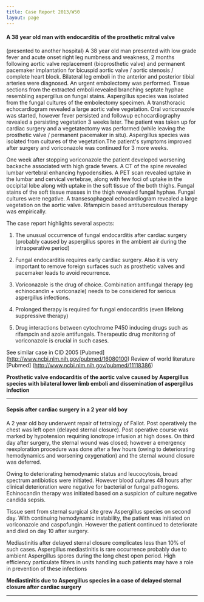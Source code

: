 ```yaml
---
title: Case Report 2013/W50 
layout: page
---
```


#### A 38 year old man with endocarditis of the prosthetic mitral valve

(presented to another hospital)
A 38 year old man presented with low grade fever and acute onset right leg numbness and weakness, 2 months following aortic valve replacement (bioprosthetic valve) and permanent pacemaker implantation for bicuspid aortic valve / aortic stenosis / complete heart block. Bilateral leg emboli in the anterior and posterior tibial arteries were diagnosed. An urgent embolectomy was performed. Tissue sections from the extracted emboli revealed branching septate hyphae resembling aspergillus on fungal stains. Aspergillus species was isolated from the fungal cultures of the embolectomy specimen. A transthoracic echocardiogram revealed a large aortic valve vegetation. Oral voriconazole was started, however fever persisted and followup echocardiography revealed a persisting vegetation 3 weeks later. The patient was taken up for cardiac surgery and a vegetatectomy was performed (while leaving the prosthetic valve / permanent pacemaker in situ). Aspergillus species was isolated from cultures of the vegetation.The patient's symptoms improved after surgery and voriconazole was continued for 3 more weeks.

One week after stopping voriconazole the patient developed worsening backache associated with high grade fevers. A CT of the spine revealed lumbar vertebral enhancing hypodensities. A PET scan revealed uptake in the lumbar and cervical vertebrae, along with few foci of uptake in the occipital lobe along with uptake in the soft tissue of the both thighs. Fungal stains of the soft tissue masses in the thigh revealed fungal hyphae. Fungal cultures were negative. A transesophageal echocardiogram revealed a large vegetation on the aortic valve. Rifampicin based antituberculous therapy was empirically.

The case report highlights several aspects:

1. The unusual occurrence of fungal endocarditis after cardiac surgery (probably caused by aspergillus spores in the ambient air during the intraoperative period)

2. Fungal endocarditis requires early cardiac surgery. Also it is very important to remove foreign surfaces such as prosthetic valves and pacemaker leads to avoid recurrence.

3. Voriconazole is the drug of choice. Combination antifungal therapy (eg echinocandin + voriconazle) needs to be considered for serious aspergillus infections. 

4. Prolonged therapy is required for fungal endocarditis (even lifelong suppressive therapy)


5. Drug interactions between cytochrome P450 inducing drugs such as rifampcin and azole antifungals. Therapeutic drug monitoring of voriconazole is crucial in such cases. 


See similar case in CID 2005 [Pubmed] (http://www.ncbi.nlm.nih.gov/pubmed/16080100)
Review of world literature [Pubmed] (http://www.ncbi.nlm.nih.gov/pubmed/11118386)

**Prosthetic valve endocarditis of the aortic valve caused by Aspergillus species with bilateral lower limb emboli and dissemination of aspergillus infection**

----------------------------


#### Sepsis after cardiac surgery in a 2 year old boy

A 2 year old boy underwent repair of tetralogy of Fallot. Post operatively the chest was left open (delayed sternal closure). Post operative course was marked by hypotension requiring ionotrope infusion at high doses. On third day after surgery, the sternal wound was closed; however a emergency reexploration procedure was done after a few hours (owing to deteriorating hemodynamics and worsening oxygenation) and the sternal wound closure was deferred. 

Owing to deteriorating hemodynamic status and leucocytosis, broad spectrum antibiotics were initiated. However blood cultures 48 hours after clinical deterioration were negative for bacterial or fungal pathogens. Echinocandin therapy was initiated based on a suspicion of culture negative candida sepsis.

Tissue sent from sternal surgical site grew Aspergillus species on second day. With continuing hemodynamic instability, the patient was initiated on voriconazole and caspofungin. However the patient continued to deteriorate and died on day 10 after surgery.

Mediastinitis after delayed sternal closure complicates less than 10% of such cases. Aspergillus mediastinitis is rare occurrence probably due to ambient Aspergillus spores during the long chest open period. High efficiency particulate filters in units handling such patients may have a role in prevention of these infections

**Mediastinitis due to Aspergillus species in a case of delayed sternal closure after cardiac surgery**

----------------------------
